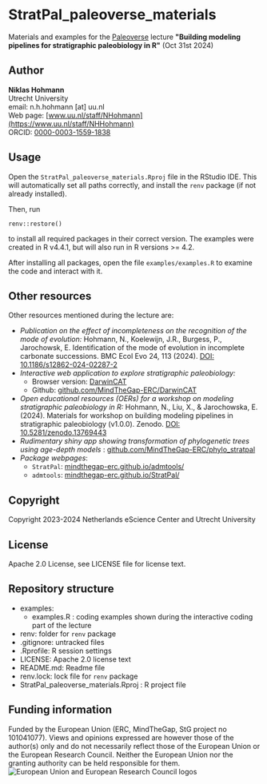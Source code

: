 # StratPal_paleoverse_materials

Materials and examples for the [Paleoverse](https://palaeoverse.org) lecture __"Building modeling pipelines for stratigraphic paleobiology in R"__ (Oct 31st 2024)

## Author

__Niklas Hohmann__  
Utrecht University  
email: n.h.hohmann [at] uu.nl  
Web page: [www.uu.nl/staff/NHohmann](https://www.uu.nl/staff/NHHohmann)  
ORCID: [0000-0003-1559-1838](https://orcid.org/0000-0003-1559-1838)

## Usage

Open the `StratPal_paleoverse_materials.Rproj` file in the RStudio IDE. This will automatically set all paths correctly, and install the `renv` package (if not already installed).

Then, run

```{R}
renv::restore()
```

to install all required packages in their correct version. The examples were created in R v4.4.1, but will also run in R versions >= 4.2.

After installing all packages, open the file `examples/examples.R` to examine the code and interact with it.

## Other resources

Other resources mentioned during the lecture are:

* _Publication on the effect of incompleteness on the recognition of the mode of evolution:_ Hohmann, N., Koelewijn, J.R., Burgess, P., Jarochowsk, E. Identification of the mode of evolution in incomplete carbonate successions. BMC Ecol Evo 24, 113 (2024). [DOI: 10.1186/s12862-024-02287-2](https://doi.org/10.1186/s12862-024-02287-2)
* _Interactive web application to explore stratigraphic paleobiology:_
  * Browser version: [DarwinCAT](https://stratigraphicpaleobiology.shinyapps.io/DarwinCAT/)
  * Github: [github.com/MindTheGap-ERC/DarwinCAT](https://github.com/MindTheGap-ERC/DarwinCAT)
* _Open educational resources (OERs) for a workshop on modeling stratigraphic paleobiology in R:_ Hohmann, N., Liu, X., & Jarochowska, E. (2024). Materials for workshop on building modeling pipelines in stratigraphic paleobiology (v1.0.0). Zenodo. [DOI: 10.5281/zenodo.13769443](https://doi.org/10.5281/zenodo.13769443)
* _Rudimentary shiny app showing transformation of phylogenetic trees using age-depth models_ : [github.com/MindTheGap-ERC/phylo_stratpal](https://github.com/MindTheGap-ERC/phylo_stratpal)
* _Package webpages_:
  * `StratPal`: [mindthegap-erc.github.io/admtools/](https://mindthegap-erc.github.io/admtools/)
  * `admtools`: [mindthegap-erc.github.io/StratPal/](https://mindthegap-erc.github.io/StratPal/)

## Copyright

Copyright 2023-2024 Netherlands eScience Center and Utrecht University

## License

Apache 2.0 License, see LICENSE file for license text.

## Repository structure

* examples:
  * examples.R : coding examples shown during the interactive coding part of the lecture
* renv: folder for `renv` package
* .gitignore: untracked files
* .Rprofile: R session settings
* LICENSE: Apache 2.0 license text
* README.md: Readme file
* renv.lock: lock file for `renv` package
* StratPal_paleoverse_materials.Rproj : R project file

## Funding information

Funded by the European Union (ERC, MindTheGap, StG project no 101041077). Views and opinions expressed are however those of the author(s) only and do not necessarily reflect those of the European Union or the European Research Council. Neither the European Union nor the granting authority can be held responsible for them.
![European Union and European Research Council logos](https://erc.europa.eu/sites/default/files/2023-06/LOGO_ERC-FLAG_FP.png)
